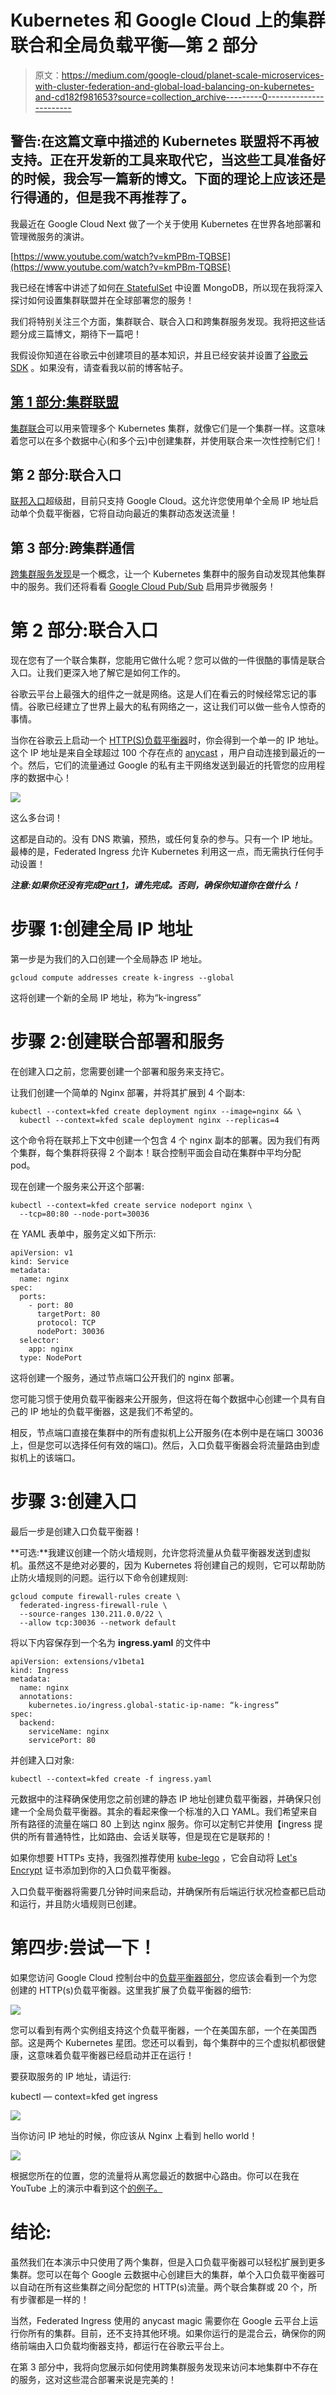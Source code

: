 # Kubernetes 和 Google Cloud 上的集群联合和全局负载平衡—第 2 部分

> 原文：<https://medium.com/google-cloud/planet-scale-microservices-with-cluster-federation-and-global-load-balancing-on-kubernetes-and-cd182f981653?source=collection_archive---------0----------------------->

## 警告:在这篇文章中描述的 Kubernetes 联盟将不再被支持。正在开发新的工具来取代它，当这些工具准备好的时候，我会写一篇新的博文。下面的理论上应该还是行得通的，但是我不再推荐了。

我最近在 Google Cloud Next 做了一个关于使用 Kubernetes 在世界各地部署和管理微服务的演讲。

[https://www.youtube.com/watch?v=kmPBm-TQBSE](https://www.youtube.com/watch?v=kmPBm-TQBSE)

我已经在博客中讲述了如何[在 StatefulSet](http://blog.kubernetes.io/2017/01/running-mongodb-on-kubernetes-with-statefulsets.html) 中设置 MongoDB，所以现在我将深入探讨如何设置集群联盟并在全球部署您的服务！

我们将特别关注三个方面，集群联合、联合入口和跨集群服务发现。我将把这些话题分成三篇博文，期待下一篇吧！

我假设你知道在谷歌云中创建项目的基本知识，并且已经安装并设置了[谷歌云 SDK](https://cloud.google.com/sdk/) 。如果没有，请查看我以前的博客帖子。

## [第 1 部分:集群联盟](/google-cloud/planet-scale-microservices-with-cluster-federation-and-global-load-balancing-on-kubernetes-and-a8e7ef5efa5e#.xgjneibyz)

[集群联合](https://cloud.google.com/container-engine/docs/cluster-federation)可以用来管理多个 Kubernetes 集群，就像它们是一个集群一样。这意味着您可以在多个数据中心(和多个云)中创建集群，并使用联合来一次性控制它们！

## 第 2 部分:联合入口

[联邦入口](https://kubernetes.io/docs/tasks/administer-federation/ingress/)超级甜，目前只支持 Google Cloud。这允许您使用单个全局 IP 地址启动单个负载平衡器，它将自动向最近的集群动态发送流量！

## 第 3 部分:跨集群通信

[跨集群服务发现](http://kubernetes.io/docs/user-guide/federation/federated-services/)是一个概念，让一个 Kubernetes 集群中的服务自动发现其他集群中的服务。我们还将看看 [Google Cloud Pub/Sub](https://cloud.google.com/pubsub/) 启用异步微服务！

# 第 2 部分:联合入口

现在您有了一个联合集群，您能用它做什么呢？您可以做的一件很酷的事情是联合入口。让我们更深入地了解它是如何工作的。

谷歌云平台上最强大的组件之一就是网络。这是人们在看云的时候经常忘记的事情。谷歌已经建立了世界上最大的私有网络之一，这让我们可以做一些令人惊奇的事情。

当你在谷歌云上启动一个 [HTTP(S)负载平衡器](https://cloud.google.com/compute/docs/load-balancing/http/)时，你会得到一个单一的 IP 地址。这个 IP 地址是来自全球超过 100 个存在点的 [anycast](https://en.wikipedia.org/wiki/Anycast) ，用户自动连接到最近的一个。然后，它们的流量通过 Google 的私有主干网络发送到最近的托管您的应用程序的数据中心！

![](img/89c1bb3e2702ca371320eccdd05f4e48.png)

这么多台词！

这都是自动的。没有 DNS 欺骗，预热，或任何复杂的参与。只有一个 IP 地址。最棒的是，Federated Ingress 允许 Kubernetes 利用这一点，而无需执行任何手动设置！

***注意:如果你还没有完成***[***Part 1***](/google-cloud/planet-scale-microservices-with-cluster-federation-and-global-load-balancing-on-kubernetes-and-a8e7ef5efa5e)***，请先完成。否则，确保你知道你在做什么！***

# 步骤 1:创建全局 IP 地址

第一步是为我们的入口创建一个全局静态 IP 地址。

```
gcloud compute addresses create k-ingress --global
```

这将创建一个新的全局 IP 地址，称为“k-ingress”

# 步骤 2:创建联合部署和服务

在创建入口之前，您需要创建一个部署和服务来支持它。

让我们创建一个简单的 Nginx 部署，并将其扩展到 4 个副本:

```
kubectl --context=kfed create deployment nginx --image=nginx && \
  kubectl --context=kfed scale deployment nginx --replicas=4
```

这个命令将在联邦上下文中创建一个包含 4 个 nginx 副本的部署。因为我们有两个集群，每个集群将获得 2 个副本！联合控制平面会自动在集群中平均分配 pod。

现在创建一个服务来公开这个部署:

```
kubectl --context=kfed create service nodeport nginx \
  --tcp=80:80 --node-port=30036
```

在 YAML 表单中，服务定义如下所示:

```
apiVersion: v1
kind: Service
metadata:
  name: nginx
spec:
  ports:
    - port: 80
      targetPort: 80
      protocol: TCP
      nodePort: 30036
  selector:
    app: nginx
  type: NodePort
```

这将创建一个服务，通过节点端口公开我们的 nginx 部署。

您可能习惯于使用负载平衡器来公开服务，但这将在每个数据中心创建一个具有自己的 IP 地址的负载平衡器，这是我们不希望的。

相反，节点端口直接在集群中的所有虚拟机上公开服务(在本例中是在端口 30036 上，但是您可以选择任何有效的端口)。然后，入口负载平衡器会将流量路由到虚拟机上的该端口。

# 步骤 3:创建入口

最后一步是创建入口负载平衡器！

**可选:**我建议创建一个防火墙规则，允许您将流量从负载平衡器发送到虚拟机。虽然这不是绝对必要的，因为 Kubernetes 将创建自己的规则，它可以帮助防止防火墙规则的问题。运行以下命令创建规则:

```
gcloud compute firewall-rules create \
  federated-ingress-firewall-rule \
  --source-ranges 130.211.0.0/22 \
  --allow tcp:30036 --network default
```

将以下内容保存到一个名为 **ingress.yaml** 的文件中

```
apiVersion: extensions/v1beta1
kind: Ingress
metadata:
  name: nginx
  annotations:
    kubernetes.io/ingress.global-static-ip-name: “k-ingress”
spec:
  backend:
    serviceName: nginx
    servicePort: 80
```

并创建入口对象:

```
kubectl --context=kfed create -f ingress.yaml
```

元数据中的注释确保使用您之前创建的静态 IP 地址创建负载平衡器，并确保只创建一个全局负载平衡器。其余的看起来像一个标准的入口 YAML。我们希望来自所有路径的流量在端口 80 上到达 nginx 服务。你可以定制它并使用【ingress 提供的所有普通特性，比如路由、会话关联等，但是现在它是联邦的！

如果你想要 HTTPs 支持，我强烈推荐使用 [kube-lego](https://github.com/jetstack/kube-lego) ，它会自动将 [Let's Encrypt](https://letsencrypt.org/) 证书添加到你的入口负载平衡器。

入口负载平衡器将需要几分钟时间来启动，并确保所有后端运行状况检查都已启动和运行，并且防火墙规则已创建。

# 第四步:尝试一下！

如果您访问 Google Cloud 控制台中的[负载平衡器部分](https://console.cloud.google.com/networking/loadbalancing/loadBalancers/list)，您应该会看到一个为您创建的 HTTP(s)负载平衡器。这里我扩展了负载平衡器的细节:

![](img/b02981434faa778b54092db86a77ecf7.png)

您可以看到有两个实例组支持这个负载平衡器，一个在美国东部，一个在美国西部。这是两个 Kubernetes 星团。您还可以看到，每个集群中的三个虚拟机都很健康，这意味着负载平衡器已经启动并正在运行！

要获取服务的 IP 地址，请运行:

kubectl — context=kfed get ingress

![](img/bf9e939bde1091ae5c7cad9133a5f37e.png)

当你访问 IP 地址的时候，你应该从 Nginx 上看到 hello world！

![](img/ad22f7c0b4190aec3b471bf534056539.png)

根据您所在的位置，您的流量将从离您最近的数据中心路由。你可以在我在 YouTube 上的演示中看到这个[的例子。](https://youtu.be/kmPBm-TQBSE?t=1975)

# 结论:

虽然我们在本演示中只使用了两个集群，但是入口负载平衡器可以轻松扩展到更多集群。您可以在每个 Google 云数据中心创建巨大的集群，单个入口负载平衡器可以自动在所有这些集群之间分配您的 HTTP(s)流量。两个联合集群或 20 个，所有步骤都是一样的！

当然，Federated Ingress 使用的 anycast magic 需要你在 Google 云平台上运行你所有的集群。目前，还不支持其他环境。如果你运行的是混合云，确保你的网络前端由入口负载均衡器支持，都运行在谷歌云平台上。

在第 3 部分中，我将向您展示如何使用跨集群服务发现来访问本地集群中不存在的服务，这对这些混合部署来说是完美的！